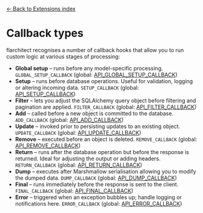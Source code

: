 [← Back to Extensions index](index.md)

# Callback types
flarchitect recognises a number of callback hooks that allow you to run custom
logic at various stages of processing:
- **Global setup** – runs before any model-specific processing. `GLOBAL_SETUP_CALLBACK` (global: [API_GLOBAL_SETUP_CALLBACK](configuration.html#GLOBAL_SETUP_CALLBACK))
- **Setup** – runs before database operations. Useful for validation, logging
  or altering incoming data. `SETUP_CALLBACK` (global: [API_SETUP_CALLBACK](configuration.html#SETUP_CALLBACK))
- **Filter** – lets you adjust the SQLAlchemy query object before filtering and
  pagination are applied. `FILTER_CALLBACK` (global: [API_FILTER_CALLBACK](configuration.html#FILTER_CALLBACK))
- **Add** – called before a new object is committed to the database. `ADD_CALLBACK` (global: [API_ADD_CALLBACK](configuration.html#ADD_CALLBACK))
- **Update** – invoked prior to persisting updates to an existing object. `UPDATE_CALLBACK` (global: [API_UPDATE_CALLBACK](configuration.html#UPDATE_CALLBACK))
- **Remove** – executed before an object is deleted. `REMOVE_CALLBACK` (global: [API_REMOVE_CALLBACK](configuration.html#REMOVE_CALLBACK))
- **Return** – runs after the database operation but before the response is
  returned. Ideal for adjusting the output or adding headers. `RETURN_CALLBACK` (global: [API_RETURN_CALLBACK](configuration.html#RETURN_CALLBACK))
- **Dump** – executes after Marshmallow serialisation allowing you to modify
  the dumped data. `DUMP_CALLBACK` (global: [API_DUMP_CALLBACK](configuration.html#DUMP_CALLBACK))
- **Final** – runs immediately before the response is sent to the client. `FINAL_CALLBACK` (global: [API_FINAL_CALLBACK](configuration.html#FINAL_CALLBACK))
- **Error** – triggered when an exception bubbles up; handle logging or
  notifications here. `ERROR_CALLBACK` (global: [API_ERROR_CALLBACK](configuration.html#ERROR_CALLBACK))

